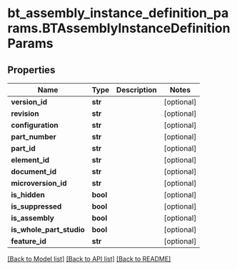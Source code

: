 # bt_assembly_instance_definition_params.BTAssemblyInstanceDefinitionParams

## Properties
Name | Type | Description | Notes
------------ | ------------- | ------------- | -------------
**version_id** | **str** |  | [optional] 
**revision** | **str** |  | [optional] 
**configuration** | **str** |  | [optional] 
**part_number** | **str** |  | [optional] 
**part_id** | **str** |  | [optional] 
**element_id** | **str** |  | [optional] 
**document_id** | **str** |  | [optional] 
**microversion_id** | **str** |  | [optional] 
**is_hidden** | **bool** |  | [optional] 
**is_suppressed** | **bool** |  | [optional] 
**is_assembly** | **bool** |  | [optional] 
**is_whole_part_studio** | **bool** |  | [optional] 
**feature_id** | **str** |  | [optional] 

[[Back to Model list]](../README.md#documentation-for-models) [[Back to API list]](../README.md#documentation-for-api-endpoints) [[Back to README]](../README.md)


